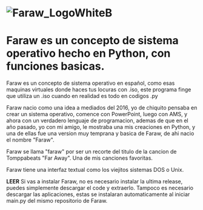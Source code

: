 # ![Faraw_LogoWhiteB](https://github.com/fefedevv/Faraw/assets/90733495/0feb5794-ec54-48fe-8c7d-720424e7a39c)
# Faraw es un concepto de sistema operativo hecho en Python, con funciones basicas.
Faraw es un concepto de sistema operativo en español, como esas maquinas virtuales donde haces tus locuras con .iso, este programa finge que utiliza un .iso cuando en realidad es todo en codigos .py

Faraw nacio como una idea a mediados del 2016, yo de chiquito pensaba en crear un sistema operativo, comence con PowerPoint, luego con AMS, y ahora con un verdadero lenguaje de programacion, ademas de que en el año pasado, yo con mi amigo, le mostraba una mis creaciones en Python, y una de ellas fue una version muy temprana y basica de Faraw, de ahi nacio el nombre "Faraw".

Faraw se llama "faraw" por ser un recorte del titulo de la cancion de Tomppabeats "Far Away". Una de mis canciones favoritas.

Faraw tiene una interfaz textual como los viejitos sistemas DOS o Unix.

**LEER**
Si vas a instalar Faraw, no es necesario instalar la ultima release, puedes simplemente descargar el code y extraerlo. Tampoco es necesario descargar las aplicaciones, estas se instalaran automaticamente al iniciar main.py del mismo repositorio de Faraw.
